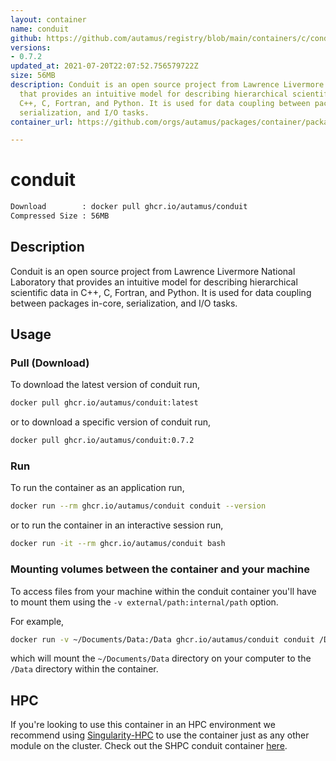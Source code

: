 ```yaml
---
layout: container
name: conduit
github: https://github.com/autamus/registry/blob/main/containers/c/conduit/spack.yaml
versions:
- 0.7.2
updated_at: 2021-07-20T22:07:52.756579722Z
size: 56MB
description: Conduit is an open source project from Lawrence Livermore National Laboratory
  that provides an intuitive model for describing hierarchical scientific data in
  C++, C, Fortran, and Python. It is used for data coupling between packages in-core,
  serialization, and I/O tasks.
container_url: https://github.com/orgs/autamus/packages/container/package/conduit

---
```

# conduit
```bash 
Download        : docker pull ghcr.io/autamus/conduit
Compressed Size : 56MB
```

## Description
Conduit is an open source project from Lawrence Livermore National Laboratory that provides an intuitive model for describing hierarchical scientific data in C++, C, Fortran, and Python. It is used for data coupling between packages in-core, serialization, and I/O tasks.

## Usage
### Pull (Download)
To download the latest version of conduit run,

```bash
docker pull ghcr.io/autamus/conduit:latest
```

or to download a specific version of conduit run,

```bash
docker pull ghcr.io/autamus/conduit:0.7.2
```
### Run
To run the container as an application run,
```bash
docker run --rm ghcr.io/autamus/conduit conduit --version
```

or to run the container in an interactive session run,
```bash
docker run -it --rm ghcr.io/autamus/conduit bash
```

### Mounting volumes between the container and your machine
To access files from your machine within the conduit container you'll have to mount them using the `-v external/path:internal/path` option.

For example,
```bash
docker run -v ~/Documents/Data:/Data ghcr.io/autamus/conduit conduit /Data/myData.csv
```
which will mount the `~/Documents/Data` directory on your computer to the `/Data` directory within the container.

## HPC
If you're looking to use this container in an HPC environment we recommend using [Singularity-HPC](https://singularity-hpc.readthedocs.io) to use the container just as any other module on the cluster. Check out the SHPC conduit container [here](https://singularityhub.github.io/singularity-hpc/r/ghcr.io-autamus-conduit/).
